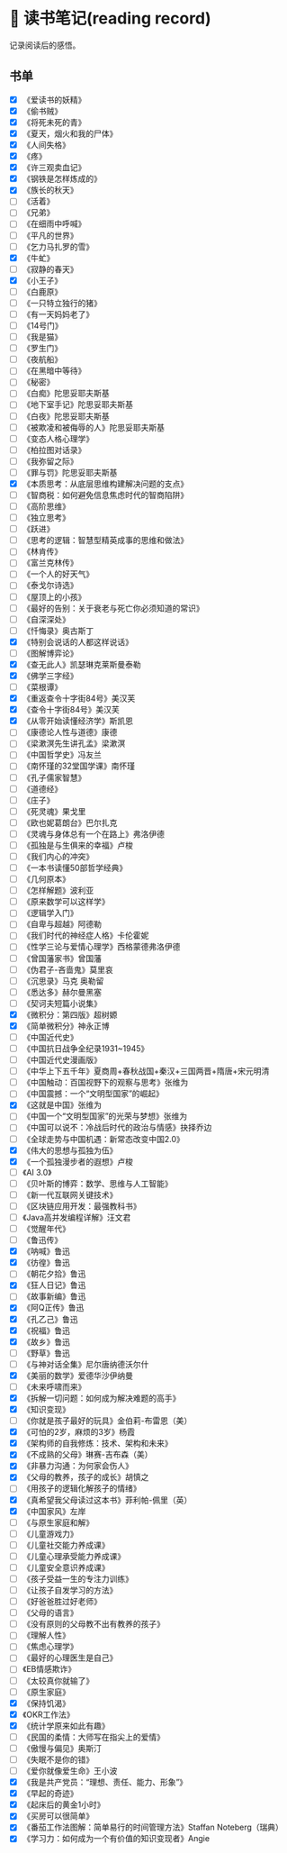 

# :book: 读书笔记(reading record)

记录阅读后的感悟。

## 书单

- [x] 《爱读书的妖精》
- [x] 《偷书贼》
- [x] 《将死未死的青》
- [x] 《夏天，烟火和我的尸体》
- [x] 《人间失格》
- [x] 《疼》
- [x] 《许三观卖血记》
- [x] 《钢铁是怎样炼成的》
- [x] 《族长的秋天》
- [ ] 《活着》
- [ ] 《兄弟》
- [ ] 《在细雨中呼喊》
- [ ] 《平凡的世界》
- [ ] 《乞力马扎罗的雪》
- [x] 《牛虻》
- [ ] 《寂静的春天》
- [x] 《小王子》
- [ ] 《白鹿原》
- [ ] 《一只特立独行的猪》
- [ ] 《有一天妈妈老了》
- [ ] 《14号门》
- [ ] 《我是猫》
- [ ] 《罗生门》
- [ ] 《夜航船》
- [ ] 《在黑暗中等待》
- [ ] 《秘密》
- [ ] 《白痴》陀思妥耶夫斯基
- [ ] 《地下室手记》陀思妥耶夫斯基
- [ ] 《白夜》陀思妥耶夫斯基
- [ ] 《被欺凌和被侮辱的人》陀思妥耶夫斯基
- [ ] 《变态人格心理学》
- [ ] 《柏拉图对话录》
- [ ] 《我弥留之际》
- [ ] 《罪与罚》陀思妥耶夫斯基
- [x] 《本质思考：从底层思维构建解决问题的支点》
- [ ] 《智商税：如何避免信息焦虑时代的智商陷阱》
- [ ] 《高阶思维》
- [ ] 《独立思考》
- [ ] 《跃进》
- [ ] 《思考的逻辑：智慧型精英成事的思维和做法》
- [ ] 《林肯传》
- [ ] 《富兰克林传》
- [ ] 《一个人的好天气》
- [ ] 《泰戈尔诗选》
- [ ] 《屋顶上的小孩》
- [ ] 《最好的告别：关于衰老与死亡你必须知道的常识》
- [ ] 《自深深处》
- [ ] 《忏悔录》奥古斯丁
- [x] 《特别会说话的人都这样说话》
- [ ] 《图解博弈论》
- [x] 《查无此人》凯瑟琳克莱斯曼泰勒
- [x] 《佛学三字经》
- [ ] 《菜根谭》
- [x] 《重返查令十字街84号》美汉芙
- [x] 《查令十字街84号》美汉芙
- [x] 《从零开始读懂经济学》斯凯恩
- [ ] 《康德论人性与道德》康德
- [ ] 《梁漱溟先生讲孔孟》梁漱溟
- [ ] 《中国哲学史》冯友兰
- [ ] 《南怀瑾的32堂国学课》南怀瑾
- [ ] 《孔子儒家智慧》
- [ ] 《道德经》
- [ ] 《庄子》
- [ ] 《死灵魂》果戈里
- [ ] 《欧也妮葛朗台》巴尔扎克
- [ ] 《灵魂与身体总有一个在路上》弗洛伊德
- [ ] 《孤独是与生俱来的幸福》卢梭
- [ ] 《我们内心的冲突》
- [ ] 《一本书读懂50部哲学经典》
- [ ] 《几何原本》
- [ ] 《怎样解题》波利亚
- [ ] 《原来数学可以这样学》
- [ ] 《逻辑学入门》
- [ ] 《自卑与超越》阿德勒
- [ ] 《我们时代的神经症人格》卡伦霍妮
- [ ] 《性学三论与爱情心理学》西格蒙德弗洛伊德
- [ ] 《曾国藩家书》曾国藩
- [ ] 《伪君子-吝啬鬼》莫里哀
- [ ] 《沉思录》马克 奥勒留
- [ ] 《悉达多》赫尔曼黑塞
- [ ] 《契诃夫短篇小说集》
- [x] 《微积分：第四版》超树嫄
- [x] 《简单微积分》神永正博
- [ ] 《中国近代史》
- [ ] 《中国抗日战争全纪录1931~1945》
- [ ] 《中国近代史漫画版》
- [ ] 《中华上下五千年》夏商周+春秋战国+秦汉+三国两晋+隋唐+宋元明清
- [ ] 《中国触动：百国视野下的观察与思考》张维为
- [ ] 《中国震撼：一个“文明型国家”的崛起》
- [x] 《这就是中国》张维为
- [ ] 《中国一个“文明型国家”的光荣与梦想》张维为
- [ ] 《中国可以说不：冷战后时代的政治与情感》抉择乔边
- [ ] 《全球走势与中国机遇：新常态改变中国2.0》
- [x] 《伟大的思想与孤独为伍》
- [x] 《一个孤独漫步者的遐想》卢梭
- [ ] 《AI 3.0》
- [ ] 《贝叶斯的博弈：数学、思维与人工智能》
- [ ] 《新一代互联网关键技术》
- [ ] 《区块链应用开发：最强教科书》
- [ ] 《Java高并发编程详解》汪文君
- [ ] 《觉醒年代》
- [ ] 《鲁迅传》
- [x] 《呐喊》鲁迅
- [x] 《彷徨》鲁迅
- [ ] 《朝花夕拾》鲁迅
- [x] 《狂人日记》鲁迅
- [ ] 《故事新编》鲁迅
- [x] 《阿Q正传》鲁迅
- [x] 《孔乙己》鲁迅
- [x] 《祝福》鲁迅
- [x] 《故乡》鲁迅
- [ ] 《野草》鲁迅
- [ ] 《与神对话全集》尼尔唐纳德沃尔什
- [x] 《美丽的数学》爱德华沙伊纳曼
- [ ] 《未来呼啸而来》
- [x] 《拆解一切问题：如何成为解决难题的高手》
- [x] 《知识变现》
- [ ] 《你就是孩子最好的玩具》金伯莉-布雷恩（美）
- [x] 《可怕的2岁，麻烦的3岁》杨霞
- [x] 《架构师的自我修炼：技术、架构和未来》
- [x] 《不成熟的父母》琳赛-吉布森（美）
- [x] 《非暴力沟通：为何家会伤人》
- [x] 《父母的教养，孩子的成长》胡慎之
- [ ] 《用孩子的逻辑化解孩子的情绪》
- [x] 《真希望我父母读过这本书》菲利帕-佩里（英）
- [x] 《中国家风》左岸
- [ ] 《与原生家庭和解》
- [ ] 《儿童游戏力》
- [ ] 《儿童社交能力养成课》
- [ ] 《儿童心理承受能力养成课》
- [ ] 《儿童安全意识养成课》
- [ ] 《孩子受益一生的专注力训练》
- [ ] 《让孩子自发学习的方法》
- [ ] 《好爸爸胜过好老师》
- [ ] 《父母的语言》
- [ ] 《没有原则的父母教不出有教养的孩子》
- [ ] 《理解人性》
- [ ] 《焦虑心理学》
- [ ] 《最好的心理医生是自己》
- [ ] 《EB情感欺诈》
- [ ] 《太较真你就输了》
- [ ] 《原生家庭》
- [x] 《保持饥渴》
- [x] 《OKR工作法》
- [x] 《统计学原来如此有趣》
- [ ] 《民国的柔情：大师写在指尖上的爱情》
- [ ] 《傲慢与偏见》奥斯汀
- [ ] 《失眠不是你的错》
- [ ] 《爱你就像爱生命》王小波
- [x] 《我是共产党员：“理想、责任、能力、形象”》
- [x] 《早起的奇迹》
- [x] 《起床后的黄金1小时》
- [x] 《买房可以很简单》
- [x] 《番茄工作法图解：简单易行的时间管理方法》Staffan Noteberg（瑞典）
- [x] 《学习力：如何成为一个有价值的知识变现者》Angie
